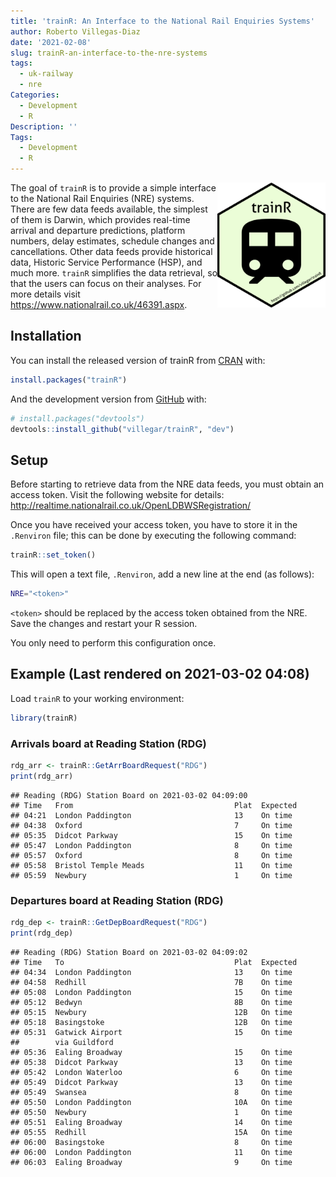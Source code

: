 ```yaml
---
title: 'trainR: An Interface to the National Rail Enquiries Systems'
author: Roberto Villegas-Diaz
date: '2021-02-08'
slug: trainR-an-interface-to-the-nre-systems
tags:
  - uk-railway
  - nre
Categories:
  - Development
  - R
Description: ''
Tags:
  - Development
  - R
---
```


<img src="https://raw.githubusercontent.com/villegar/trainR/main/inst/images/logo.png" alt="logo" align="right" height=200px/>

The goal of `trainR` is to provide a simple interface to the 
National Rail Enquiries (NRE) systems. There are few data feeds 
available, the simplest of them is Darwin, which provides real-time 
arrival and departure predictions, platform numbers, delay estimates, 
schedule changes and cancellations. Other data feeds provide historical 
data, Historic Service Performance (HSP), and much more. `trainR` 
simplifies the data retrieval, so that the users can focus on their 
analyses. For more details visit 
https://www.nationalrail.co.uk/46391.aspx.

## Installation

You can install the released version of trainR from [CRAN](https://CRAN.R-project.org) with:

``` r
install.packages("trainR")
```

And the development version from [GitHub](https://github.com/) with:

``` r
# install.packages("devtools")
devtools::install_github("villegar/trainR", "dev")
```

## Setup
Before starting to retrieve data from the NRE data feeds, you must obtain an access token. 
Visit the following website for details: http://realtime.nationalrail.co.uk/OpenLDBWSRegistration/

Once you have received your access token, you have to store it in the `.Renviron` file; this can be 
done by executing the following command:


```r
trainR::set_token()
```

This will open a text file, `.Renviron`, add a new line at the end (as follows):

```bash
NRE="<token>"
```

`<token>` should be replaced by the access token obtained from the NRE. Save the changes and restart 
your R session.

You only need to perform this configuration once.

## Example (Last rendered on 2021-03-02 04:08)

Load `trainR` to your working environment:

```r
library(trainR)
```

### Arrivals board at Reading Station (RDG)


```r
rdg_arr <- trainR::GetArrBoardRequest("RDG")
print(rdg_arr)
```

```
## Reading (RDG) Station Board on 2021-03-02 04:09:00
## Time   From                                    Plat  Expected
## 04:21  London Paddington                       13    On time
## 04:38  Oxford                                  7     On time
## 05:35  Didcot Parkway                          15    On time
## 05:47  London Paddington                       8     On time
## 05:57  Oxford                                  8     On time
## 05:58  Bristol Temple Meads                    11    On time
## 05:59  Newbury                                 1     On time
```

### Departures board at Reading Station (RDG)


```r
rdg_dep <- trainR::GetDepBoardRequest("RDG")
print(rdg_dep)
```

```
## Reading (RDG) Station Board on 2021-03-02 04:09:02
## Time   To                                      Plat  Expected
## 04:34  London Paddington                       13    On time
## 04:58  Redhill                                 7B    On time
## 05:08  London Paddington                       15    On time
## 05:12  Bedwyn                                  8B    On time
## 05:15  Newbury                                 12B   On time
## 05:18  Basingstoke                             12B   On time
## 05:31  Gatwick Airport                         15    On time
##        via Guildford                           
## 05:36  Ealing Broadway                         15    On time
## 05:38  Didcot Parkway                          13    On time
## 05:42  London Waterloo                         6     On time
## 05:49  Didcot Parkway                          13    On time
## 05:49  Swansea                                 8     On time
## 05:50  London Paddington                       10A   On time
## 05:50  Newbury                                 1     On time
## 05:51  Ealing Broadway                         14    On time
## 05:55  Redhill                                 15A   On time
## 06:00  Basingstoke                             8     On time
## 06:00  London Paddington                       11    On time
## 06:03  Ealing Broadway                         9     On time
```
